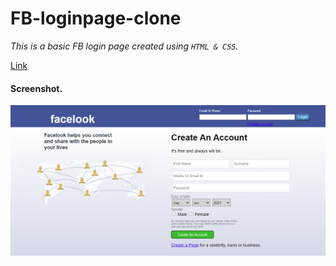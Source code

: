 # FB-loginpage-clone
_This is a basic FB login page created using `HTML & CSS`._ 

[Link](https://ansonantony.github.io/FB-loginpage-clone/)

#### Screenshot.

![alt text](https://github.com/ansonantony/FB-loginpage-clone/blob/master/Capture.PNG)
